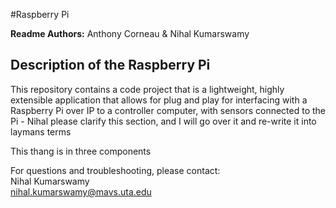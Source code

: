 #Raspberry Pi

**Readme Authors:** Anthony Corneau & Nihal Kumarswamy   

## Description of the Raspberry Pi

This repository contains a code project that is a lightweight, highly extensible 
application that allows for plug and play for interfacing with a Raspberry Pi 
over IP to a controller computer, with sensors connected to the Pi - Nihal 
please clarify this section, and I will go over it and re-write it into laymans terms

This thang is in three components







For questions and troubleshooting, please contact:  
Nihal Kumarswamy  
nihal.kumarswamy@mavs.uta.edu  


